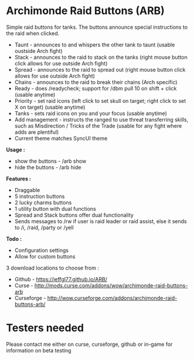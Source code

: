 # Archimonde Raid Buttons (ARB)

Simple raid buttons for tanks. The buttons announce special instructions to the raid when clicked.
- Taunt - announces to and whispers the other tank to taunt (usable oustside Arch fight)
- Stack - announces to the raid to stack on the tanks (right mouse button click allows for use outside Arch fight)
- Spread - announces to the raid to spread out (right mouse button click allows for use outside Arch fight)
- Chains - announces to the raid to break their chains (Arch specific)
- Ready - does /readycheck; support for /dbm pull 10 on shift + click (usable anytime)
- Priority - set raid icons (left click to set skull on target; right click to set X on target) (usable anytime)
- Tanks - sets raid icons on you and your focus (usable anytime)
- Add management - instructs the ranged to use threat transferring skills, such as Misdirection / Tricks of the Trade (usable for any fight where adds are plentiful)
- Current theme matches SyncUI theme

**Usage :**
- show the buttons - /arb show
- hide the buttons - /arb hide

**Features :**
- Draggable
- 5 instruction buttons
- 2 lucky charms buttons
- 1 utility button with dual functions
- Spread and Stack buttons offer dual functionality
- Sends messages to /rw if user is raid leader or raid assist, else it sends to /i, /raid, /party or /yell 

**Todo :**
- Configuration settings
- Allow for custom buttons


3 download locations to choose from :
- Github - https://jeffgl77.github.io/ARB/
- Curse - http://mods.curse.com/addons/wow/archimonde-raid-buttons-arb
- Curseforge - http://wow.curseforge.com/addons/archimonde-raid-buttons-arb/

# Testers needed
Please contact me either on curse, curseforge, github or in-game for information on beta testing